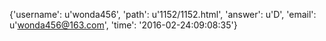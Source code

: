 {'username': u'wonda456', 'path': u'1152/1152.html', 'answer': u'D', 'email': u'wonda456@163.com', 'time': '2016-02-24:09:08:35'}